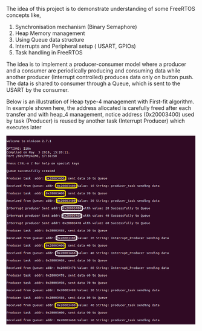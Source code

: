 The idea of this project is to demonstrate understanding of some FreeRTOS concepts like,

1. Synchronisation mechanism (Binary Semaphore)
2. Heap Memory management
3. Using Queue data structure
4. Interrupts and Peripheral setup ( USART, GPIOs)
5. Task handling in FreeRTOS

The idea is to implement a producer-consumer model where a producer and a consumer are periodically
producing and consuming data while another producer (Interrupt controlled) produces data only on
button push. The data is shared to consumer through a Queue, which is sent to the USART by the consumer.

Below is an illustration of Heap type-4 management with First-fit algorithm. In example shown here, the address allocated is carefully freed after each transfer and with heap_4 management, notice address (0x20003400) used by task (Producer) is reused by another task (Interrupt Producer) which executes later

<img src="output/heap4_memory_management_demo.png" height="500" width="500">
